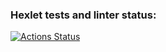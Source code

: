 ### Hexlet tests and linter status:
[![Actions Status](https://github.com/Peredery/rails-project-66/actions/workflows/hexlet-check.yml/badge.svg)](https://github.com/Peredery/rails-project-66/actions)